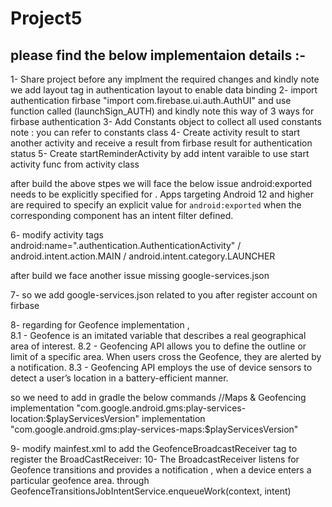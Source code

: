 # Project5
please find the below implementaion details :- 
-------------------------------------------------------
1- Share project before any implment the required changes 
and kindly note we add layout tag in authentication layout to enable data binding 
2- import authentication firbase "import com.firebase.ui.auth.AuthUI" and use function called (launchSign_AUTH)  and kindly note this way of 3 ways for firbase authentication 
3- Add Constants object to collect all used constants 
  note : you can refer to constants class 
4- Create activity result to start another activity and receive a result from firbase result for authentication status 
5- Create startReminderActivity by add intent varaible to use  start activity func from activity class 

after build the above stpes we will face the below issue 
android:exported needs to be explicitly specified for <activity>. Apps targeting Android 12 and higher are required to specify an explicit value for `android:exported` when the corresponding component has an intent filter defined. 
  
6-  modify activity tags  android:name=".authentication.AuthenticationActivity"  / android.intent.action.MAIN /  android.intent.category.LAUNCHER

  after build we face another issue missing google-services.json  
  
7- so we add google-services.json related to you after register account on firbase 
  
8- regarding for Geofence implementation  ,  
  8.1 - Geofence is an imitated variable that describes a real geographical area of interest. 
  8.2 - Geofencing API allows you to define the outline or limit of a specific area. When users cross the Geofence, they are alerted by a notification.
  8.3 - Geofencing API employs the use of device sensors to detect a user’s location in a battery-efficient manner.

 so we need to add in gradle the below commands 
  //Maps & Geofencing
    implementation "com.google.android.gms:play-services-location:$playServicesVersion"
    implementation "com.google.android.gms:play-services-maps:$playServicesVersion"
  
 9- modify mainfest.xml to add the GeofenceBroadcastReceiver tag to register the BroadCastReceiver:
  <receiver
            android:name=".locationreminders.geofence.GeofenceBroadcastReceiver"
            android:enabled="true"
            android:exported="true" />
 10- The BroadcastReceiver listens for Geofence transitions and provides a notification , when a device enters a particular geofence area.
  through GeofenceTransitionsJobIntentService.enqueueWork(context, intent)




